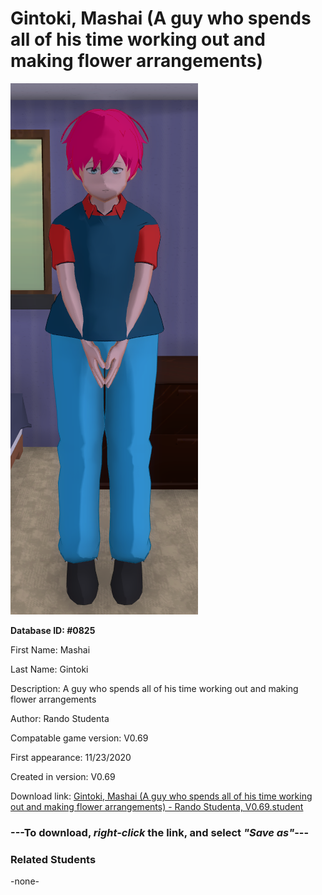 # Gintoki, Mashai (A guy who spends all of his time working out and making flower arrangements)

<img src="../../Files/Images/Gintoki, Mashai (A guy who spends all of his time working out and making flower arrangements).png" title="Gintoki, Mashai (A guy who spends all of his time working out and making flower arrangements) - Rando Studenta, V0.69">

**Database ID: #0825**

First Name: Mashai

Last Name: Gintoki

Description: A guy who spends all of his time working out and making flower arrangements

Author: Rando Studenta

Compatable game version: V0.69

First appearance: 11/23/2020

Created in version: V0.69

Download link: <a href="https://raw.githubusercontent.com/Arbiter1223/Daigaku-Gurashi-Custom-Students/master/Files/Student%20Files/Gintoki%2C%20Mashai%20(A%20guy%20who%20spends%20all%20of%20his%20time%20working%20out%20and%20making%20flower%20arrangements)%20-%20Rando%20Studenta%2C%20V0.69.student">Gintoki, Mashai (A guy who spends all of his time working out and making flower arrangements) - Rando Studenta, V0.69.student</a>

### ---**To download, _right-click_ the link, and select _"Save as"_**---

### Related Students

-none-
